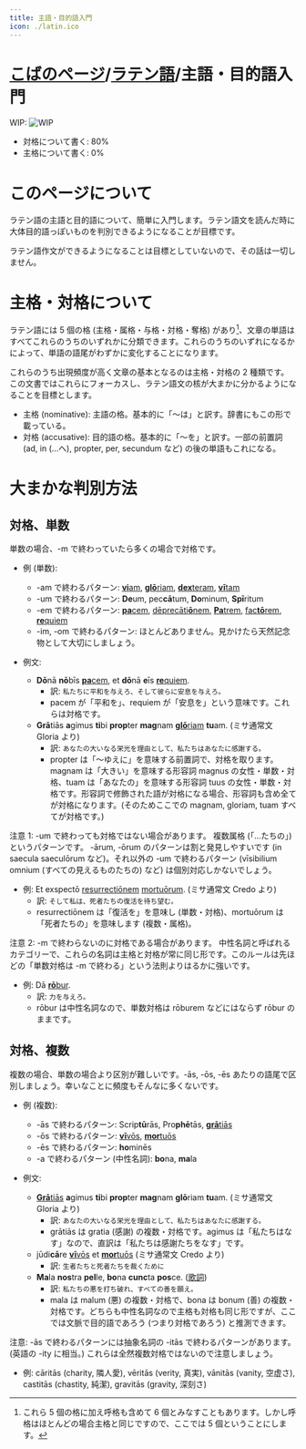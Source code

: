 ```yaml
---
title: 主語・目的語入門
icon: ./latin.ico
---
```


# [こばのページ](../index.html)/[ラテン語](index.html)/主語・目的語入門

WIP: ![WIP](https://progress-bar.dev/40?title=WIP)

- 対格について書く: 80%
- 主格について書く: 0%

# このページについて
ラテン語の主語と目的語について、簡単に入門します。ラテン語文を読んだ時に大体目的語っぽいものを判別できるようになることが目標です。

ラテン語作文ができるようになることは目標としていないので、その話は一切しません。

# 主格・対格について
ラテン語には 5 個の格 (主格・属格・与格・対格・奪格) があり[^where-is-vocative]、文章の単語はすべてこれらのうちのいずれかに分類できます。これらのうちのいずれになるかによって、単語の語尾がわずかに変化することになります。

これらのうち出現頻度が高く文章の基本となるのは主格・対格の 2 種類です。この文書ではこれらにフォーカスし、ラテン語文の核が大まかに分かるようになることを目標とします。

[^where-is-vocative]: これら 5 個の格に加え呼格も含めて 6 個とみなすこともあります。しかし呼格はほとんどの場合主格と同じですので、ここでは 5 個ということにします。

- 主格 (nominative): 主語の格。基本的に「〜は」と訳す。辞書にもこの形で載っている。
- 対格 (accusative): 目的語の格。基本的に「〜を」と訳す。一部の前置詞 (ad, in (…へ), propter, per, secundum など) の後の単語もこれになる。

# 大まかな判別方法

## 対格、単数
単数の場合、-m で終わっていたら多くの場合で対格です。

- 例 (単数):
  - -am で終わるパターン: [**vi**am](nom-acc-intro/noun-via), [**glō**riam](nom-acc-intro/noun-gloria), [**dex**teram](nom-acc-intro/noun-dextera), [**vī**tam](nom-acc-intro/noun-vita)
  - -um で終わるパターン: **De**um, pec**cā**tum, **Do**minum, **Spī**ritum
  - -em で終わるパターン: [**pa**cem](nom-acc-intro/noun-pax), [dēprecāti**ō**nem](nom-acc-intro/noun-deprecatio), [**Pa**trem](nom-acc-intro/noun-pater), [fac**tō**rem](nom-acc-intro/noun-factor), [**re**quiem](nom-acc-intro/noun-requies)
  - -im, -om で終わるパターン: ほとんどありません。見かけたら天然記念物として大切にしましょう。

- 例文:
  - **Dō**nā **nō**bīs [**pa**cem](nom-acc-intro/noun-pax), et **dō**nā **e**īs [**re**quiem](nom-acc-intro/noun-requies).
    - 訳: `私たちに平和を与えろ、そして彼らに安息を与えろ。`
    - pacem が「平和を」、requiem が「安息を」という意味です。これらは対格です。
  - **Grā**tiās **a**gimus **ti**bi **prop**ter **mag**nam [**glō**riam](nom-acc-intro/noun-gloria) **tu**am. (ミサ通常文 Gloria より)
    - 訳: `あなたの大いなる栄光を理由として、私たちはあなたに感謝する。`
    - propter は「〜ゆえに」を意味する前置詞で、対格を取ります。magnam は「大きい」を意味する形容詞 magnus の女性・単数・対格、tuam は「あなたの」を意味する形容詞 tuus の女性・単数・対格です。形容詞で修飾された語が対格になる場合、形容詞も含め全てが対格になります。(そのためここでの magnam, gloriam, tuam すべてが対格です。)

注意 1: -um で終わっても対格ではない場合があります。
複数属格 (「…たちの」) というパターンです。
-ārum, -ōrum のパターンは割と発見しやすいです (in saecula saeculōrum など)。それ以外の -um で終わるパターン (vīsibilium omnium (すべての見えるものたちの) など) は個別対応しかないでしょう。
- 例: Et exspectō [resurrectiōnem](nom-acc-intro/noun-resurrectio) [mortuōrum](nom-acc-intro/noun-mortuus). (ミサ通常文 Credo より)
    - 訳: `そして私は、死者たちの復活を待ち望む。`
    - resurrectiōnem は「復活を」を意味し (単数・対格)、mortuōrum は「死者たちの」を意味します (複数・属格)。


注意 2: -m で終わらないのに対格である場合があります。
中性名詞と呼ばれるカテゴリーで、これらの名詞は主格と対格が常に同じ形です。このルールは先ほどの「単数対格は -m で終わる」という法則よりはるかに強いです。
- 例: Dā [**rō**bur](nom-acc-intro/noun-robur).
  - 訳: `力を与えろ。`
  - rōbur は中性名詞なので、単数対格は rōburem などにはならず rōbur のままです。


## 対格、複数
複数の場合、単数の場合より区別が難しいです。-ās, -ōs, -ēs あたりの語尾で区別しましょう。幸いなことに頻度もそんなに多くないです。

- 例 (複数):
  - -ās で終わるパターン: Scrip**tū**rās, Pro**phē**tās, [**grā**tiās](nom-acc-intro/noun-gratia)
  - -ōs で終わるパターン: [**vī**vōs](nom-acc-intro/noun-vivus), [**mor**tuōs](nom-acc-intro/noun-mortuus)
  - -ēs で終わるパターン: **ho**minēs
  - -a で終わるパターン (中性名詞): **bo**na, **ma**la

- 例文:
  - [**Grā**tiās](nom-acc-intro/noun-gratia) **a**gimus **ti**bi **prop**ter **mag**nam **glō**riam **tu**am. (ミサ通常文 Gloria より)
    - 訳: `あなたの大いなる栄光を理由として、私たちはあなたに感謝する。`
    - grātiās は gratia (感謝) の複数・対格です。agimus は「私たちはなす」なので、直訳は「私たちは感謝たちをなす」です。
  - jūdi**cā**re [**vī**vōs](nom-acc-intro/noun-vivus) et [**mor**tuōs](nom-acc-intro/noun-mortuus) (ミサ通常文 Credo より)
    - 訳: `生者たちと死者たちを裁くために`
  - **Ma**la **nos**tra **pel**le, **bo**na **cunc**ta **pos**ce. ([歌詞](https://koba-e964.gitbook.io/choral-music-latin-trans/avemarisstella/3))
    - 訳: `私たちの悪を打ち破れ、すべての善を願え。`
    - mala は malum (悪) の複数・対格で、bona は bonum (善) の複数・対格です。どちらも中性名詞なので主格も対格も同じ形ですが、ここでは文脈で目的語であろう (つまり対格であろう) と推測できます。

注意: -ās で終わるパターンには抽象名詞の -itās で終わるパターンがあります。(英語の -ity に相当。) これらは全然複数対格ではないので注意しましょう。
- 例: cāritās (charity, 隣人愛), vēritās (verity, 真実), vānitās (vanity, 空虚さ), castitās (chastity, 純潔), gravitās (gravity, 深刻さ)
